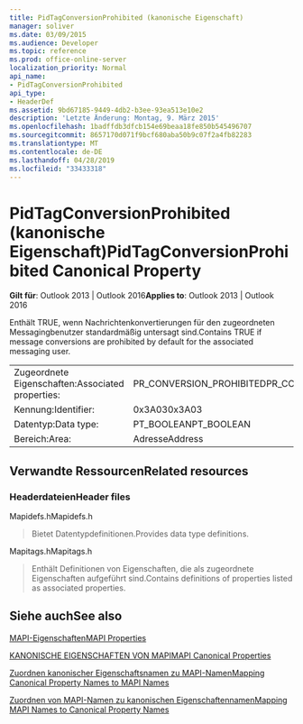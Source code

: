 ```yaml
---
title: PidTagConversionProhibited (kanonische Eigenschaft)
manager: soliver
ms.date: 03/09/2015
ms.audience: Developer
ms.topic: reference
ms.prod: office-online-server
localization_priority: Normal
api_name:
- PidTagConversionProhibited
api_type:
- HeaderDef
ms.assetid: 9bd67185-9449-4db2-b3ee-93ea513e10e2
description: 'Letzte Änderung: Montag, 9. März 2015'
ms.openlocfilehash: 1badffdb3dfcb154e69beaa18fe850b545496707
ms.sourcegitcommit: 8657170d071f9bcf680aba50b9c07f2a4fb82283
ms.translationtype: MT
ms.contentlocale: de-DE
ms.lasthandoff: 04/28/2019
ms.locfileid: "33433318"
---
```

# <a name="pidtagconversionprohibited-canonical-property"></a><span data-ttu-id="8aae4-103">PidTagConversionProhibited (kanonische Eigenschaft)</span><span class="sxs-lookup"><span data-stu-id="8aae4-103">PidTagConversionProhibited Canonical Property</span></span>

  
  
<span data-ttu-id="8aae4-104">**Gilt für**: Outlook 2013 | Outlook 2016</span><span class="sxs-lookup"><span data-stu-id="8aae4-104">**Applies to**: Outlook 2013 | Outlook 2016</span></span> 
  
<span data-ttu-id="8aae4-105">Enthält TRUE, wenn Nachrichtenkonvertierungen für den zugeordneten Messagingbenutzer standardmäßig untersagt sind.</span><span class="sxs-lookup"><span data-stu-id="8aae4-105">Contains TRUE if message conversions are prohibited by default for the associated messaging user.</span></span>
  
|||
|:-----|:-----|
|<span data-ttu-id="8aae4-106">Zugeordnete Eigenschaften:</span><span class="sxs-lookup"><span data-stu-id="8aae4-106">Associated properties:</span></span>  <br/> |<span data-ttu-id="8aae4-107">PR_CONVERSION_PROHIBITED</span><span class="sxs-lookup"><span data-stu-id="8aae4-107">PR_CONVERSION_PROHIBITED</span></span>  <br/> |
|<span data-ttu-id="8aae4-108">Kennung:</span><span class="sxs-lookup"><span data-stu-id="8aae4-108">Identifier:</span></span>  <br/> |<span data-ttu-id="8aae4-109">0x3A03</span><span class="sxs-lookup"><span data-stu-id="8aae4-109">0x3A03</span></span>  <br/> |
|<span data-ttu-id="8aae4-110">Datentyp:</span><span class="sxs-lookup"><span data-stu-id="8aae4-110">Data type:</span></span>  <br/> |<span data-ttu-id="8aae4-111">PT_BOOLEAN</span><span class="sxs-lookup"><span data-stu-id="8aae4-111">PT_BOOLEAN</span></span>  <br/> |
|<span data-ttu-id="8aae4-112">Bereich:</span><span class="sxs-lookup"><span data-stu-id="8aae4-112">Area:</span></span>  <br/> |<span data-ttu-id="8aae4-113">Adresse</span><span class="sxs-lookup"><span data-stu-id="8aae4-113">Address</span></span>  <br/> |
   
## <a name="related-resources"></a><span data-ttu-id="8aae4-114">Verwandte Ressourcen</span><span class="sxs-lookup"><span data-stu-id="8aae4-114">Related resources</span></span>

### <a name="header-files"></a><span data-ttu-id="8aae4-115">Headerdateien</span><span class="sxs-lookup"><span data-stu-id="8aae4-115">Header files</span></span>

<span data-ttu-id="8aae4-116">Mapidefs.h</span><span class="sxs-lookup"><span data-stu-id="8aae4-116">Mapidefs.h</span></span>
  
> <span data-ttu-id="8aae4-117">Bietet Datentypdefinitionen.</span><span class="sxs-lookup"><span data-stu-id="8aae4-117">Provides data type definitions.</span></span>
    
<span data-ttu-id="8aae4-118">Mapitags.h</span><span class="sxs-lookup"><span data-stu-id="8aae4-118">Mapitags.h</span></span>
  
> <span data-ttu-id="8aae4-119">Enthält Definitionen von Eigenschaften, die als zugeordnete Eigenschaften aufgeführt sind.</span><span class="sxs-lookup"><span data-stu-id="8aae4-119">Contains definitions of properties listed as associated properties.</span></span>
    
## <a name="see-also"></a><span data-ttu-id="8aae4-120">Siehe auch</span><span class="sxs-lookup"><span data-stu-id="8aae4-120">See also</span></span>



[<span data-ttu-id="8aae4-121">MAPI-Eigenschaften</span><span class="sxs-lookup"><span data-stu-id="8aae4-121">MAPI Properties</span></span>](mapi-properties.md)
  
[<span data-ttu-id="8aae4-122">KANONISCHE EIGENSCHAFTEN VON MAPI</span><span class="sxs-lookup"><span data-stu-id="8aae4-122">MAPI Canonical Properties</span></span>](mapi-canonical-properties.md)
  
[<span data-ttu-id="8aae4-123">Zuordnen kanonischer Eigenschaftsnamen zu MAPI-Namen</span><span class="sxs-lookup"><span data-stu-id="8aae4-123">Mapping Canonical Property Names to MAPI Names</span></span>](mapping-canonical-property-names-to-mapi-names.md)
  
[<span data-ttu-id="8aae4-124">Zuordnen von MAPI-Namen zu kanonischen Eigenschaftennamen</span><span class="sxs-lookup"><span data-stu-id="8aae4-124">Mapping MAPI Names to Canonical Property Names</span></span>](mapping-mapi-names-to-canonical-property-names.md)

